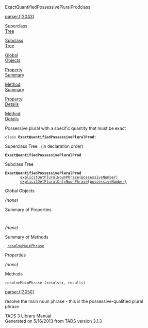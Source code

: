 <span class="title">ExactQuantifiedPossessivePluralProd</span><span class="type">class</span>

[parser.t](../file/parser.t.html)\[[3043](../source/parser.t.html#3043)\]

[Superclass  
Tree](#_SuperClassTree_)

[Subclass  
Tree](#_SubClassTree_)

[Global  
Objects](#_ObjectSummary_)

[Property  
Summary](#_PropSummary_)

[Method  
Summary](#_MethodSummary_)

[Property  
Details](#_Properties_)

[Method  
Details](#_Methods_)

<div class="fdesc">

Possessive plural with a specific quantity that must be exact

`class `**`ExactQuantifiedPossessivePluralProd`**` : `

</div>

<span id="_SuperClassTree_"></span>

<div class="mjhd">

<span class="hdln">Superclass Tree</span>   (in declaration order)

</div>

**`ExactQuantifiedPossessivePluralProd`**  
<span id="_SubClassTree_"></span>

<div class="mjhd">

<span class="hdln">Subclass Tree</span>  

</div>

**`ExactQuantifiedPossessivePluralProd`**  
`         `[`explicitDetPluralNounPhrase(possessiveNumber)`](../object/explicitDetPluralNounPhrase(possessiveNumber).html)  
`         `[`explicitDetPluralOnlyNounPhrase(possessiveNumber)`](../object/explicitDetPluralOnlyNounPhrase(possessiveNumber).html)  
<span id="_ObjectSummary_"></span>

<div class="mjhd">

<span class="hdln">Global Objects</span>  

</div>

*(none)* <span id="_PropSummary_"></span>

<div class="mjhd">

<span class="hdln">Summary of Properties</span>  

</div>

` `

*(none)* <span id="_MethodSummary_"></span>

<div class="mjhd">

<span class="hdln">Summary of Methods</span>  

</div>

` `[`resolveMainPhrase`](#resolveMainPhrase)`  `

<span id="_Properties_"></span>

<div class="mjhd">

<span class="hdln">Properties</span>  

</div>

*(none)* <span id="_Methods_"></span>

<div class="mjhd">

<span class="hdln">Methods</span>  

</div>

<span id="resolveMainPhrase"></span>

`resolveMainPhrase (resolver, results)`

[parser.t](../file/parser.t.html)\[[3050](../source/parser.t.html#3050)\]

<div class="desc">

resolve the main noun phrase - this is the possessive-qualified plural
phrase

</div>

<div class="ftr">

TADS 3 Library Manual  
Generated on 5/16/2013 from TADS version 3.1.3

</div>
